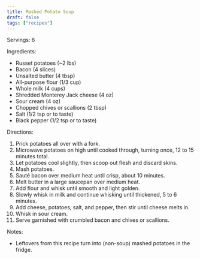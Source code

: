 ```yaml
---
title: Mashed Potato Soup
draft: false
tags: ["recipes"]
---
```


Servings: 6

Ingredients:
- Russet potatoes (~2 lbs)
- Bacon (4 slices)
- Unsalted butter (4 tbsp)
- All-purpose flour (1/3 cup)
- Whole milk (4 cups)
- Shredded Monterey Jack cheese (4 oz)
- Sour cream (4 oz)
- Chopped chives or scallions (2 tbsp)
- Salt (1/2 tsp or to taste)
- Black pepper (1/2 tsp or to taste)

Directions:
1) Prick potatoes all over with a fork.
2) Microwave potatoes on high until cooked through, turning once, 12 to 15 minutes total.
3) Let potatoes cool slightly, then scoop out flesh and discard skins.
4) Mash potatoes.
5) Sauté bacon over medium heat until crisp, about 10 minutes.
6) Melt butter in a large saucepan over medium heat.
7) Add flour and whisk until smooth and light golden.
8) Slowly whisk in milk and continue whisking until thickened, 5 to 6 minutes.
9) Add cheese, potatoes, salt, and pepper, then stir until cheese melts in.
10) Whisk in sour cream.
11) Serve garnished with crumbled bacon and chives or scallions.

Notes:
- Leftovers from this recipe turn into (non-soup) mashed potatoes in the fridge.

